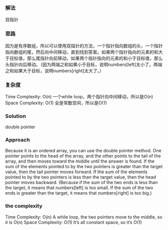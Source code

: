 ### 解法 
双指针

### 思路
因为是有序数组，所以可以使用双指针的方法，一个指针指向数组的头，一个指针指向数组的尾，然后向中间移动，直到找到答案。如果两个指针指向的元素的和大于目标值，那么尾指针向前移动，如果两个指针指向的元素的和小于目标值，那么头指针向后移动。（因为两端之和如果小于目标，说明numbers[left]太小了。两端之和如果大于目标，说明numbers[right]太大了。）

### 复杂度
Time Complexity: O(n) 一个while loop，两个指针向中间移动，所以是O(n)
Space Complexity: O(1) 全是常数空间，所以是O(1)


### Solution
double pointer

### Approach
Because it is an ordered array, you can use the double pointer method. One pointer points to the head of the array, and the other points to the tail of the array, and then moves toward the middle until the answer is found. If the sum of the elements pointed to by the two pointers is greater than the target value, then the tail pointer moves forward. If the sum of the elements pointed to by the two pointers is less than the target value, then the head pointer moves backward. (Because if the sum of the two ends is less than the target, it means that numbers[left] is too small. If the sum of the two ends is greater than the target, it means that numbers[right] is too big.)

### the complexity
Time Complexity: O(n) A while loop, the two pointers move to the middle, so it is O(n)
Space Complexity: O(1) It’s all constant space, so it’s O(1)